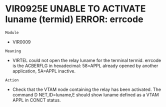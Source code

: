 # VIR0925E UNABLE TO ACTIVATE luname (termid) ERROR: errcode

`Module`
- VIR0009

`Meaning`
- VIRTEL could not open the relay luname for the terminal termid. errcode is the ACBERFLG in hexadecimal: 58=APPL already opened by another application, 5A=APPL inactive.

`Action`
- Check that the VTAM node containing the relay has been activated. The command D NET,ID=luname,E should show luname defined as a VTAM APPL in CONCT status.
